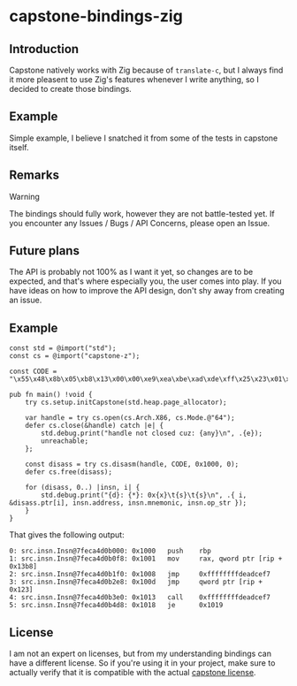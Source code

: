 # capstone-bindings-zig

## Introduction
Capstone natively works with Zig because of `translate-c`, but I always find it more pleasent to use
Zig's features whenever I write anything, so I decided to create those bindings.

## Example
Simple example, I believe I snatched it from some of the tests in capstone itself.

## Remarks
> [!WARNING]
> The bindings should fully work, however they are not battle-tested yet.
> If you encounter any Issues / Bugs / API Concerns, please open an Issue.

## Future plans
The API is probably not 100% as I want it yet, so changes are to be expected, and that's where especially you,
the user comes into play. If you have ideas on how to improve the API design, don't shy away from creating an
issue.

## Example
```zig
const std = @import("std");
const cs = @import("capstone-z");

const CODE = "\x55\x48\x8b\x05\xb8\x13\x00\x00\xe9\xea\xbe\xad\xde\xff\x25\x23\x01\x00\x00\xe8\xdf\xbe\xad\xde\x74\xff";

pub fn main() !void {
    try cs.setup.initCapstone(std.heap.page_allocator);

    var handle = try cs.open(cs.Arch.X86, cs.Mode.@"64");
    defer cs.close(&handle) catch |e| {
        std.debug.print("handle not closed cuz: {any}\n", .{e});
        unreachable;
    };

    const disass = try cs.disasm(handle, CODE, 0x1000, 0);
    defer cs.free(disass);

    for (disass, 0..) |insn, i| {
        std.debug.print("{d}: {*}: 0x{x}\t{s}\t{s}\n", .{ i, &disass.ptr[i], insn.address, insn.mnemonic, insn.op_str });
    }
}
```

That gives the following output:
```
0: src.insn.Insn@7feca4d0b000: 0x1000   push    rbp
1: src.insn.Insn@7feca4d0b0f8: 0x1001   mov     rax, qword ptr [rip + 0x13b8]
2: src.insn.Insn@7feca4d0b1f0: 0x1008   jmp     0xffffffffdeadcef7
3: src.insn.Insn@7feca4d0b2e8: 0x100d   jmp     qword ptr [rip + 0x123]
4: src.insn.Insn@7feca4d0b3e0: 0x1013   call    0xffffffffdeadcef7
5: src.insn.Insn@7feca4d0b4d8: 0x1018   je      0x1019
```

## License
I am not an expert on licenses, but from my understanding bindings can have a different license.
So if you're using it in your project, make sure to actually verify that it is compatible with the
actual [capstone license](https://github.com/capstone-engine/capstone#License).
